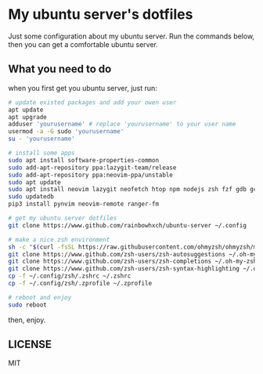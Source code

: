 # My ubuntu server's dotfiles

Just some configuration about my ubuntu server.
Run the commands below, then you can get a comfortable ubuntu server.

## What you need to do

when you first get you ubuntu server, just run:
```bash
# update existed packages and add your owen user
apt update
apt upgrade
adduser 'yourusername' # replace 'yourusername' to your user name
usermod -a -G sudo 'yourusername'
su - 'yourusername'

# install some apps
sudo apt install software-properties-common
sudo add-apt-repository ppa:lazygit-team/release
sudo add-apt-repository ppa:neovim-ppa/unstable
sudo apt update
sudo apt install neovim lazygit neofetch htop npm nodejs zsh fzf gdb gcc git clangd locate exuberant-ctags
sudo updatedb
pip3 install pynvim neovim-remote ranger-fm

# get my ubuntu server dotfiles
git clone https://www.github.com/rainbowhxch/ubuntu-server ~/.config

# make a nice zsh environment
sh -c "$(curl -fsSL https://raw.githubusercontent.com/ohmyzsh/ohmyzsh/master/tools/install.sh)"
git clone https://www.github.com/zsh-users/zsh-autosuggestions ~/.oh-my-zsh/plugins/zsh-autosuggestions
git clone https://www.github.com/zsh-users/zsh-completions ~/.oh-my-zsh/plugins/zsh-completions
git clone https://www.github.com/zsh-users/zsh-syntax-highlighting ~/.oh-my-zsh/plugins/zsh-syntax-highlighting
cp -f ~/.config/zsh/.zshrc ~/.zshrc
cp -f ~/.config/zsh/.zprofile ~/.zprofile

# reboot and enjoy
sudo reboot
```
then, enjoy.

## LICENSE

MIT

